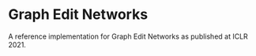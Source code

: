 # Graph Edit Networks

A reference implementation for Graph Edit Networks as published at ICLR 2021.